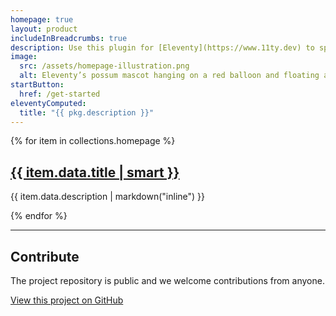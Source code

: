 ```yaml
---
homepage: true
layout: product
includeInBreadcrumbs: true
description: Use this plugin for [Eleventy](https://www.11ty.dev) to spend time writing documentation, not building a website for it.
image:
  src: /assets/homepage-illustration.png
  alt: Eleventy’s possum mascot hanging on a red balloon and floating above a laptop.
startButton:
  href: /get-started
eleventyComputed:
  title: "{{ pkg.description }}"
---
```


<div class="govuk-grid-row">
{% for item in collections.homepage %}
  <section class="govuk-grid-column-one-third govuk-!-margin-bottom-8">
    <h2 class="govuk-heading-m govuk-!-margin-bottom-2">
      <a class="govuk-link govuk-link--no-visited-state" href="{{ item.url }}">{{ item.data.title | smart }}</a>
    </h2>
    <p class="govuk-body">{{ item.data.description | markdown("inline") }}</p>
  </section>
{% endfor %}
  <section class="govuk-grid-column-full">
    <hr class="govuk-section-break govuk-section-break--visible govuk-section-break--xl govuk-!-margin-top-0">
    <h2 class="govuk-heading-m">Contribute</h2>
    <p class="govuk-body">The project repository is public and we welcome contributions from anyone.</p>
    <p class="govuk-body"><a class="govuk-link govuk-link--no-visited-state" href="{{ pkg.repository.url | replace(".git", "") | replace("git+", "") }}">View this project on GitHub</a></p>
  </section>
</div>
